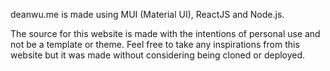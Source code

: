 deanwu.me is made using MUI (Material UI), ReactJS and Node.js.

The source for this website is made with the intentions of personal use and not be a template or theme. Feel free to take any inspirations from this website but it was made without considering being cloned or deployed. 
